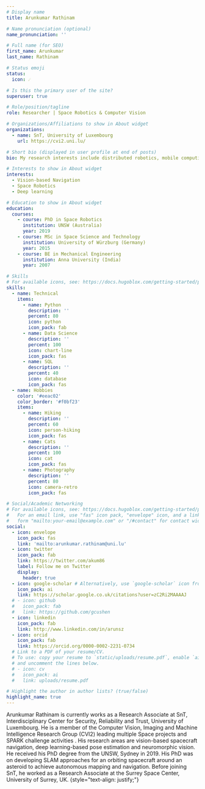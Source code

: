 ```yaml
---
# Display name
title: Arunkumar Rathinam

# Name pronunciation (optional)
name_pronunciation: ''

# Full name (for SEO)
first_name: Arunkumar
last_name: Rathinam

# Status emoji
status:
  icon: ☄️

# Is this the primary user of the site?
superuser: true

# Role/position/tagline
role: Researcher | Space Robotics & Computer Vision

# Organizations/Affiliations to show in About widget
organizations:
  - name: SnT, University of Luxembourg
    url: https://cvi2.uni.lu/

# Short bio (displayed in user profile at end of posts)
bio: My research interests include distributed robotics, mobile computing and programmable matter.

# Interests to show in About widget
interests:
  - Vision-based Navigation
  - Space Robotics 
  - Deep learning

# Education to show in About widget
education:
  courses:
    - course: PhD in Space Robotics
      institution: UNSW (Australia)
      year: 2019
    - course: MSc in Space Science and Technology
      institution: University of Würzburg (Germany)
      year: 2015
    - course: BE in Mechanical Engineering
      institution: Anna University (India)
      year: 2007

# Skills
# For available icons, see: https://docs.hugoblox.com/getting-started/page-builder/#icons
skills:
  - name: Technical
    items:
      - name: Python
        description: ''
        percent: 80
        icon: python
        icon_pack: fab
      - name: Data Science
        description: ''
        percent: 100
        icon: chart-line
        icon_pack: fas
      - name: SQL
        description: ''
        percent: 40
        icon: database
        icon_pack: fas
  - name: Hobbies
    color: '#eeac02'
    color_border: '#f0bf23'
    items:
      - name: Hiking
        description: ''
        percent: 60
        icon: person-hiking
        icon_pack: fas
      - name: Cats
        description: ''
        percent: 100
        icon: cat
        icon_pack: fas
      - name: Photography
        description: ''
        percent: 80
        icon: camera-retro
        icon_pack: fas

# Social/Academic Networking
# For available icons, see: https://docs.hugoblox.com/getting-started/page-builder/#icons
#   For an email link, use "fas" icon pack, "envelope" icon, and a link in the
#   form "mailto:your-email@example.com" or "/#contact" for contact widget.
social:
  - icon: envelope
    icon_pack: fas
    link: 'mailto:arunkumar.rathinam@uni.lu'
  - icon: twitter
    icon_pack: fab
    link: https://twitter.com/akum86
    label: Follow me on Twitter
    display:
      header: true
  - icon: google-scholar # Alternatively, use `google-scholar` icon from `ai` icon pack
    icon_pack: ai
    link: https://scholar.google.co.uk/citations?user=zC2Ri2MAAAAJ
  # - icon: github
  #   icon_pack: fab
  #   link: https://github.com/gcushen
  - icon: linkedin
    icon_pack: fab
    link: http://www.linkedin.com/in/arunsz
  - icon: orcid
    icon_pack: fab
    link: https://orcid.org/0000-0002-2231-0734
  # Link to a PDF of your resume/CV.
  # To use: copy your resume to `static/uploads/resume.pdf`, enable `ai` icons in `params.yaml`,
  # and uncomment the lines below.
  # - icon: cv
  #   icon_pack: ai
  #   link: uploads/resume.pdf

# Highlight the author in author lists? (true/false)
highlight_name: true
---
```


Arunkumar Rathinam is currently works as a Research Associate at SnT, Interdisciplinary Center for Security, Reliability and Trust, University of Luxembourg. He is a member of the Computer Vision, Imaging and Machine Intelligence Research Group (CVI2) leading multiple Space projects and SPARK challenge activities . His research areas are vision-based spacecraft navigation, deep learning-based pose estimation and neuromorphic vision. He received his PhD degree from the UNSW, Sydney in 2019. His PhD was on developing SLAM approaches for an orbiting spacecraft around an asteroid to achieve autonomous mapping and navigation. Before joining SnT, he worked as a Research Associate at the Surrey Space Center, University of Surrey, UK. 
{style="text-align: justify;"}
